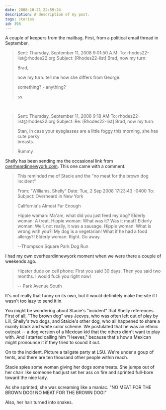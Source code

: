 ```yaml
---
date: 2008-10-21 22:59:24
description: A description of my post.
tags: stories
id: 398
---
```

A couple of keepers from the mailbag.  First, from a political email thread in September.

<blockquote>Sent: Thursday, September 11, 2008 9:01:50 A.M. 
To: rhodes22-list@rhodes22.org
Subject: [Rhodes22-list] Brad, now my turn:


Brad,

now my turn:  tell me how she  differs from George.

something? - anything?

ss</blockquote><!--more-->

&nbsp;

<blockquote>Sent: Thursday, September 11, 2008 9:18 AM
To: rhodes22-list@rhodes22.org
Subject: Re: [Rhodes22-list] Brad, now my turn:

Stan,
In case your eyeglasses are a little foggy this morning, she has cute perky  
breasts.
 
Rummy</blockquote>

Shelly has been sending me the occasional link from <a href="http://overheardinnewyork.com" target="_blank">overheardinnewyork.com</a>.  This one came with a comment.


<blockquote>This reminded me of Stacie and the "no meat for the brown dog incident"

From: "Williams, Shelly" 
Date: Tue, 2 Sep 2008 17:23:43 -0400
To: 
Subject: Overheard in New York

California's Almost Far Enough 

Hippie woman: Ma'am, what did you just feed my dog?
Elderly woman: A treat.
Hippie woman: What was it? Was it meat?
Elderly woman: Well, not really, it was a sausage.
Hippie woman: What is wrong with you?! My dog is a vegetarian! What if he had a food allergy?!
Elderly woman: Right. Go away.

--Thompson Square Park Dog Run
</blockquote>

I had my own overheardinnewyork moment when we were there a couple of weekends ago.

<blockquote>Hipster dude on cell phone:  First you said 30 days.  Then you said two months.  I would fuck you right now!

-- Park Avenue South</blockquote>

It's not really that funny on its own, but it would definitely make the site if I wasn't too lazy to send it in.

You might be wondering about Stacie's "incident" that Shelly references.  First of all, "The brown dog" was Jeeves, who was often left out of play by Lili, Shelly's two dogs, and Staicie's other dog, who all happened to share a mainly black and white color scheme.  We postulated that he was an ethnic outcast -- a dog version of a Mexican kid that the others didn't want to play with.  And I started calling him "Heeves," because that's how a Mexican might pronounce it if they tried to sound it out.

On to the incident.  Picture a tailgate party at LSU.  We're under a goup of tents, and there are ten thousand other people within reach.

Stacie spies some woman giving her dogs some treats.  She jumps out of her chair like someone had just set her ass on fire and sprinted full-bore toward the nice lady.

As she sprinted, she was screaming like a maniac.  "NO MEAT FOR THE BROWN DOG!  NO MEAT FOR THE BROWN DOG!"

Also, her hair turned into snakes.
